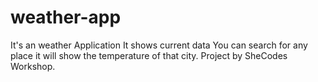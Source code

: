 # weather-app
It's an weather Application 
It shows current data
You can search for any place it will show the temperature of that city.
Project by SheCodes Workshop.
